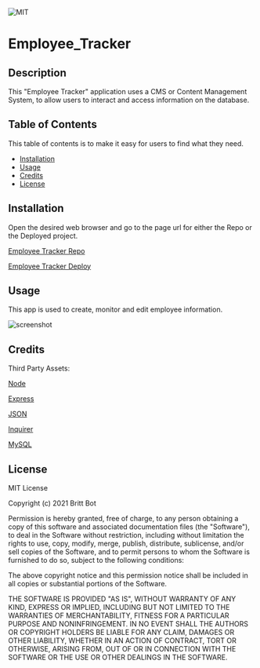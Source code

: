 ![MIT](https://img.shields.io/badge/License-MIT-yellow.svg)
# Employee_Tracker
## Description 

This "Employee Tracker" application uses a CMS or Content Management System, to allow users to interact and access information on the database. 


## Table of Contents 

This table of contents is to make it easy for users to find what they need.

* [Installation](#installation)
* [Usage](#usage)
* [Credits](#credits)
* [License](#license)


## Installation

Open the desired web browser and go to the page url for either the Repo or the Deployed project.

[Employee Tracker Repo](https://github.com/britt-bot/Employee_Tracker)

[Employee Tracker Deploy](https://britt-bot.github.io/Employee_Tracker)


## Usage 

This app is used to create, monitor and edit employee information.

![screenshot](https://user-images.githubusercontent.com/77466708/139357195-a46f9bf5-8262-4194-aac9-30bde0d500cb.png)



## Credits

Third Party Assets:

[Node](https://nodejs.org/en/)

[Express](https://expressjs.com/)

[JSON](https://www.json.org/json-en.html)

[Inquirer](https://www.npmjs.com/package/inquirer)

[MySQL](https://www.mysql.com/)


## License

MIT License

Copyright (c) 2021 Britt Bot

Permission is hereby granted, free of charge, to any person obtaining a copy
of this software and associated documentation files (the "Software"), to deal
in the Software without restriction, including without limitation the rights
to use, copy, modify, merge, publish, distribute, sublicense, and/or sell
copies of the Software, and to permit persons to whom the Software is
furnished to do so, subject to the following conditions:

The above copyright notice and this permission notice shall be included in all
copies or substantial portions of the Software.

THE SOFTWARE IS PROVIDED "AS IS", WITHOUT WARRANTY OF ANY KIND, EXPRESS OR
IMPLIED, INCLUDING BUT NOT LIMITED TO THE WARRANTIES OF MERCHANTABILITY,
FITNESS FOR A PARTICULAR PURPOSE AND NONINFRINGEMENT. IN NO EVENT SHALL THE
AUTHORS OR COPYRIGHT HOLDERS BE LIABLE FOR ANY CLAIM, DAMAGES OR OTHER
LIABILITY, WHETHER IN AN ACTION OF CONTRACT, TORT OR OTHERWISE, ARISING FROM,
OUT OF OR IN CONNECTION WITH THE SOFTWARE OR THE USE OR OTHER DEALINGS IN THE
SOFTWARE.
